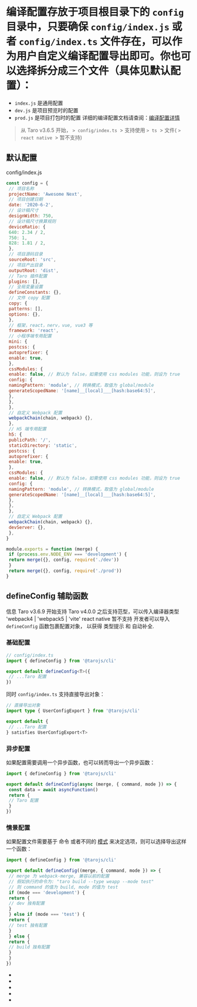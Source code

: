 # 编译配置存放于项目根目录下的 `config` 目录中，只要确保 `config/index.js` 或者 `config/index.ts` 文件存在，可以作为用户自定义编译配置导出即可。你也可以选择拆分成三个文件（具体见默认配置）：

- `index.js` 是通用配置
- `dev.js` 是项目预览时的配置
- `prod.js` 是项目打包时的配置
详细的编译配置文档请查阅：[编译配置详情](config-detail.html)
> 从 Taro v3.6.5 开始，
`> config/index.ts
`> 支持使用
`> ts
`> 文件(
`> react native
`> 暂不支持)

## 默认配置[​](config.html#默认配置)
config/index.js
```js
const config = {
 // 项目名称
 projectName: 'Awesome Next',
 // 项目创建日期
 date: '2020-6-2',
 // 设计稿尺寸
 designWidth: 750,
 // 设计稿尺寸换算规则
 deviceRatio: {
 640: 2.34 / 2,
 750: 1,
 828: 1.81 / 2,
 },
 // 项目源码目录
 sourceRoot: 'src',
 // 项目产出目录
 outputRoot: 'dist',
 // Taro 插件配置
 plugins: [],
 // 全局变量设置
 defineConstants: {},
 // 文件 copy 配置
 copy: {
 patterns: [],
 options: {},
 },
 // 框架，react，nerv，vue, vue3 等
 framework: 'react',
 // 小程序端专用配置
 mini: {
 postcss: {
 autoprefixer: {
 enable: true,
 },
 cssModules: {
 enable: false, // 默认为 false，如需使用 css modules 功能，则设为 true
 config: {
 namingPattern: 'module', // 转换模式，取值为 global/module
 generateScopedName: '[name]__[local]___[hash:base64:5]',
 },
 },
 },
 // 自定义 Webpack 配置
 webpackChain(chain, webpack) {},
 },
 // H5 端专用配置
 h5: {
 publicPath: '/',
 staticDirectory: 'static',
 postcss: {
 autoprefixer: {
 enable: true,
 },
 cssModules: {
 enable: false, // 默认为 false，如需使用 css modules 功能，则设为 true
 config: {
 namingPattern: 'module', // 转换模式，取值为 global/module
 generateScopedName: '[name]__[local]___[hash:base64:5]',
 },
 },
 },
 // 自定义 Webpack 配置
 webpackChain(chain, webpack) {},
 devServer: {},
 },
}

module.exports = function (merge) {
 if (process.env.NODE_ENV === 'development') {
 return merge({}, config, require('./dev'))
 }
 return merge({}, config, require('./prod'))
}
```

## defineConfig 辅助函数[​](config.html#defineconfig-辅助函数)
信息
Taro v3.6.9 开始支持
Taro v4.0.0 之后支持范型，可以传入编译器类型 'webpack4 | 'webpack5 | 'vite'
react native 暂不支持
开发者可以导入 `defineConfig` 函数包裹配置对象， 以获得 类型提示 和 自动补全.
### 基础配置[​](config.html#基础配置)
```ts
// config/index.ts
import { defineConfig } from '@tarojs/cli'

export default defineConfig<T>({
 // ...Taro 配置
})
```

同时 `config/index.ts` 支持直接导出对象：
```ts
// 直接导出对象
import type { UserConfigExport } from '@tarojs/cli'

export default {
 // ...Taro 配置
} satisfies UserConfigExport<T>
```

### 异步配置[​](config.html#异步配置)
如果配置需要调用一个异步函数，也可以转而导出一个异步函数：
```ts
import { defineConfig } from '@tarojs/cli'

export default defineConfig(async (merge, { command, mode }) => {
 const data = await asyncFunction()
 return {
 // Taro 配置
 }
})
```

### 情景配置[​](config.html#情景配置)
如果配置文件需要基于 命令 或者不同的 [模式](env-mode-config.html) 来决定选项，则可以选择导出这样一个函数：
```ts
import { defineConfig } from '@tarojs/cli'

export default defineConfig((merge, { command, mode }) => {
 // merge 为 webpack-merge, 兼容以前的配置
 // 假如执行的命令为: "taro build --type weapp --mode test"
 // 则 command 的值为 build, mode 的值为 test
 if (mode === 'development') {
 return {
 // dev 独有配置
 }
 } else if (mode === 'test') {
 return {
 // test 独有配置
 }
 } else {
 return {
 // build 独有配置
 }
 }
})
```

- 
- 

- 
- 
-
